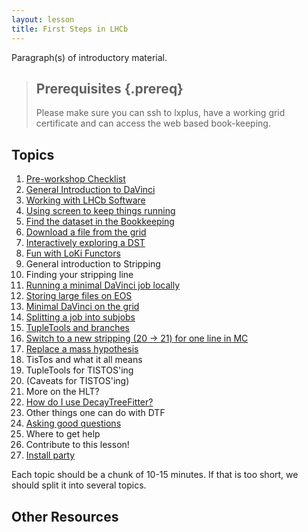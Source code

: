 ```yaml
---
layout: lesson
title: First Steps in LHCb
---
```

Paragraph(s) of introductory material.

> ## Prerequisites {.prereq}
>
> Please make sure you can ssh to lxplus, have a working grid
> certificate and can access the web based book-keeping.

## Topics

1.  [Pre-workshop Checklist](00-prerequisites.html) 
1.  [General Introduction to DaVinci](01-davinci.html)
1.  [Working with LHCb Software](01-lhcb-dev.html)
1.  [Using screen to keep things running](02-screen.html)
2.  [Find the dataset in the Bookkeeping](03-bookkeeping.html)
2.  [Download a file from the grid](05-files-from-grid.html)
2.  [Interactively exploring a DST](05-interactive-dst.html)
2.  [Fun with LoKi Functors](06-loki-functors.html)
3.  General introduction to Stripping
3.  Finding your stripping line
2.  [Running a minimal DaVinci job locally](09-minimal-dv-job.html)
3.  [Storing large files on EOS](10-eos-storage.html)
4.  [Minimal DaVinci on the grid](11-davinci-grid.html)
9.  [Splitting a job into subjobs](12-split-jobs.html)
5.  [TupleTools and branches](12-add-tupletools.html)
8.  [Switch to a new stripping (20 -> 21) for one line in MC](14-rerun-stripping.html)
11. [Replace a mass hypothesis](17-switch-mass-hypo.html)
12. TisTos and what it all means
13. TupleTools for TISTOS'ing
14. (Caveats for TISTOS'ing)
14. More on the HLT?
22. [How do I use DecayTreeFitter?](22-decay-tree-fitter.html)
18. Other things one can do with DTF
19. [Asking good questions](26-asking-questions.html)
20. Where to get help
21. Contribute to this lesson!
22. [Install party](32-install-party.html)

Each topic should be a chunk of 10-15 minutes.
If that is too short, we should split it into several topics.

## Other Resources
